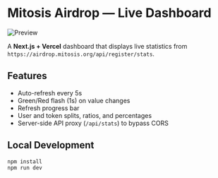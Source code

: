# Mitosis Airdrop — Live Dashboard
![Preview](https://abmito.vercel.app/gif.gif)



A **Next.js + Vercel** dashboard that displays live statistics from  
`https://airdrop.mitosis.org/api/register/stats`.

## Features
- Auto-refresh every 5s
- Green/Red flash (1s) on value changes
- Refresh progress bar
- User and token splits, ratios, and percentages
- Server-side API proxy (`/api/stats`) to bypass CORS

## Local Development

```bash
npm install
npm run dev

